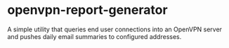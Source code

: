 # openvpn-report-generator
A simple utility that queries end user connections into an OpenVPN server and pushes daily email summaries to configured addresses.
